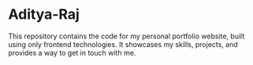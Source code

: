 # Aditya-Raj
This repository contains the code for my personal portfolio website, built using only frontend technologies. It showcases my skills, projects, and provides a way to get in touch with me.
